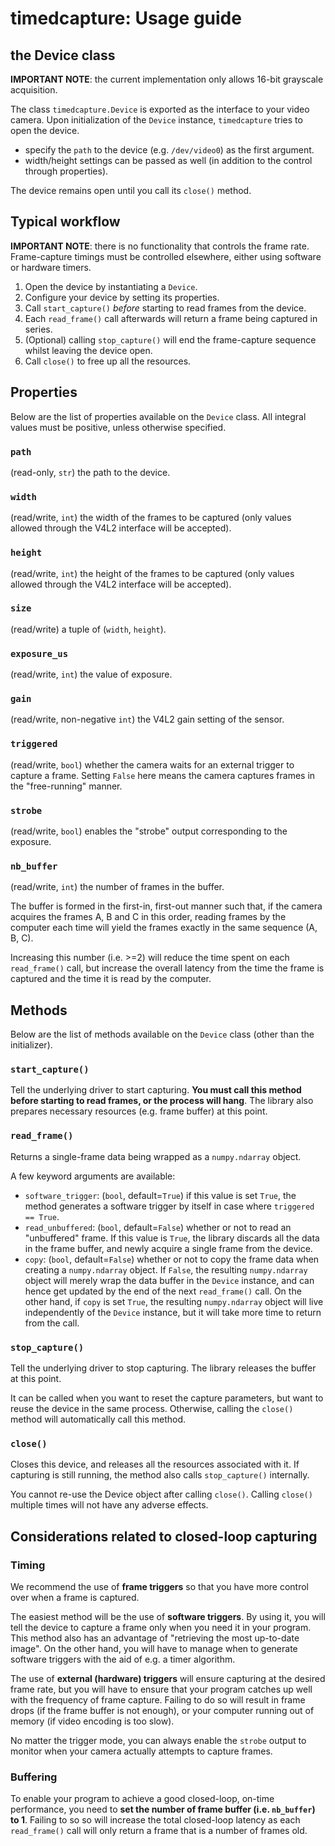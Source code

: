 # timedcapture: Usage guide

## the Device class

**IMPORTANT NOTE**: the current implementation only allows 16-bit grayscale acquisition.

The class `timedcapture.Device` is exported as the interface to your video camera.
Upon initialization of the `Device` instance, `timedcapture` tries to open the device.

- specify the `path` to the device (e.g. `/dev/video0`) as the first argument.
- width/height settings can be passed as well (in addition to the control through properties).

The device remains open until you call its `close()` method.

## Typical workflow

**IMPORTANT NOTE**: there is no functionality that controls the frame rate. Frame-capture timings must be controlled elsewhere, either using software or hardware timers.

1. Open the device by instantiating a `Device`.
2. Configure your device by setting its properties.
3. Call `start_capture()` _before_ starting to read frames from the device.
4. Each `read_frame()` call afterwards will return a frame being captured in series.
5. (Optional) calling `stop_capture()` will end the frame-capture sequence whilst leaving the device open.
6. Call `close()` to free up all the resources.

## Properties

Below are the list of properties available on the `Device` class.
All integral values must be positive, unless otherwise specified.

### `path`

(read-only, `str`) the path to the device.

### `width`

(read/write, `int`) the width of the frames to be captured (only values allowed through the V4L2 interface will be accepted).


### `height`

(read/write, `int`) the height of the frames to be captured (only values allowed through the V4L2 interface will be accepted).

### `size`

(read/write) a tuple of (`width`, `height`).

### `exposure_us`

(read/write, `int`) the value of exposure.

### `gain`

(read/write, non-negative `int`) the V4L2 gain setting of the sensor.

### `triggered`

(read/write, `bool`) whether the camera waits for an external trigger to capture a frame. Setting `False` here means the camera captures frames in the "free-running" manner.

### `strobe`

(read/write, `bool`) enables the "strobe" output corresponding to the exposure.

### `nb_buffer`

(read/write, `int`) the number of frames in the buffer.

The buffer is formed in the first-in, first-out manner such that, if the camera acquires the frames A, B and C in this order, reading frames by the computer each time will yield the frames exactly in the same sequence (A, B, C).

Increasing this number (i.e. >=2) will reduce the time spent on each `read_frame()` call, but increase the overall latency from the time the frame is captured and the time it is read by the computer.

## Methods

Below are the list of methods available on the `Device` class (other than the initializer).

### `start_capture()`

Tell the underlying driver to start capturing. **You must call this method before starting to read frames, or the process will hang**.
The library also prepares necessary resources (e.g. frame buffer) at this point.

### `read_frame()`

Returns a single-frame data being wrapped as a `numpy.ndarray` object.

A few keyword arguments are available:

- `software_trigger`: (`bool`, default=`True`) if this value is set `True`, the method generates a software trigger by itself in case where `triggered == True`.
- `read_unbuffered`: (`bool`, default=`False`) whether or not to read an "unbuffered" frame. If this value is `True`, the library discards all the data in the frame buffer, and newly acquire a single frame from the device.
- `copy`: (`bool`, default=`False`) whether or not to copy the frame data when creating a `numpy.ndarray` object. If `False`, the resulting `numpy.ndarray` object will merely wrap the data buffer in the `Device` instance, and can hence get updated by the end of the next `read_frame()` call. On the other hand, if `copy` is set `True`, the resulting `numpy.ndarray` object will live independently of the `Device` instance, but it will take more time to return from the call.

### `stop_capture()`

Tell the underlying driver to stop capturing. The library releases the buffer at this point.

It can be called when you want to reset the capture parameters, but want to reuse the device in the same process. Otherwise, calling the `close()` method will automatically call this method.

### `close()`

Closes this device, and releases all the resources associated with it. If capturing is still running, the method also calls `stop_capture()` internally.

You cannot re-use the Device object after calling `close()`. Calling `close()` multiple times will not have any adverse effects.

## Considerations related to closed-loop capturing

### Timing

We recommend the use of **frame triggers** so that you have more control over when a frame is captured.

The easiest method will be the use of **software triggers**. By using it, you will tell the device to capture a frame only when you need it in your program. This method also has an advantage of "retrieving the most up-to-date image". On the other hand, you will have to manage when to generate software triggers with the aid of e.g. a timer algorithm.

The use of **external (hardware) triggers** will ensure capturing at the desired frame rate, but you will have to ensure that your program catches up well with the frequency of frame capture. Failing to do so will result in frame drops (if the frame buffer is not enough), or your computer running out of memory (if video encoding is too slow).

No matter the trigger mode, you can always enable the `strobe` output to monitor when your camera actually attempts to capture frames.

### Buffering

To enable your program to achieve a good closed-loop, on-time performance, you need to **set the number of frame buffer (i.e. `nb_buffer`) to 1**. Failing to so so will increase the total closed-loop latency as each `read_frame()` call will only return a frame that is a number of frames old.

